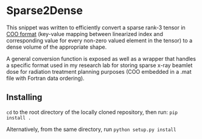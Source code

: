 # Sparse2Dense
This snippet was written to efficiently convert a sparse rank-3 tensor in [COO format](https://en.wikipedia.org/wiki/Sparse_matrix#Coordinate_list_(COO)) (key-value mapping between linearized index and corresponding value for every non-zero valued element in the tensor) to a dense volume of the appropriate shape.

A general conversion function is exposed as well as a wrapper that handles a specific format used in my research lab for storing sparse x-ray beamlet dose for radiation treatment planning purposes (COO embedded in a .mat file with Fortran data ordering).

## Installing
`cd` to the root directory of the locally cloned repository, then run: `pip install .`

Alternatively, from the same directory, run `python setup.py install`
